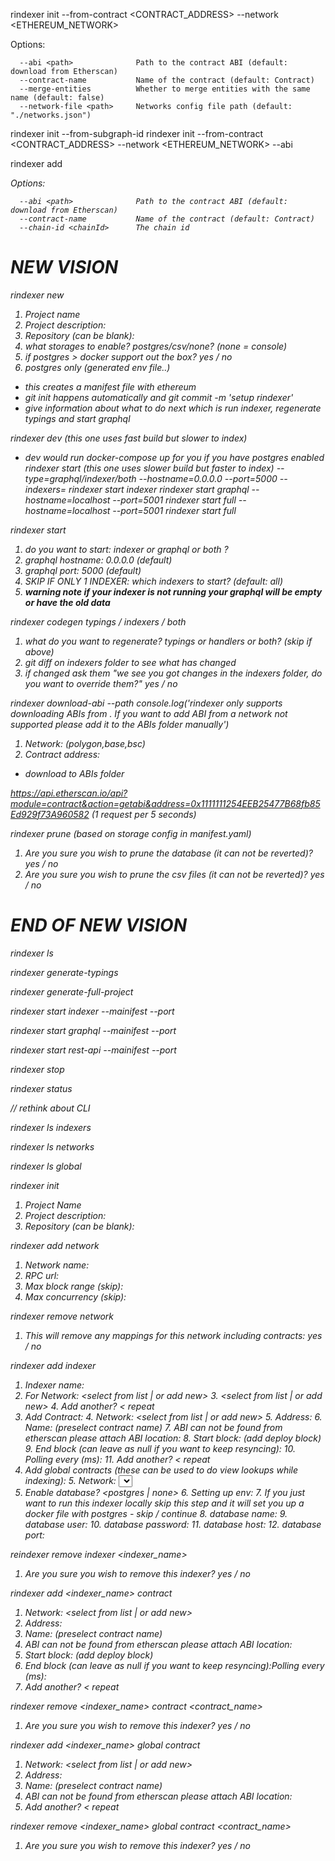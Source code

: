 rindexer init --from-contract <CONTRACT_ADDRESS> --network <ETHEREUM_NETWORK>

Options:

      --abi <path>              Path to the contract ABI (default: download from Etherscan)
      --contract-name           Name of the contract (default: Contract)
      --merge-entities          Whether to merge entities with the same name (default: false)
      --network-file <path>     Networks config file path (default: "./networks.json")

rindexer init --from-subgraph-id <id>
rindexer init --from-contract <CONTRACT_ADDRESS> --network <ETHEREUM_NETWORK> --abi <FILE>

rindexer add <address>

Options:

      --abi <path>              Path to the contract ABI (default: download from Etherscan)
      --contract-name           Name of the contract (default: Contract)
      --chain-id <chainId>      The chain id

# NEW VISION

rindexer new 
1. Project name 
2. Project description:
3. Repository (can be blank):
4. what storages to enable? postgres/csv/none? <list> (none = console)
5. if postgres > docker support out the box? yes / no
6. postgres only (generated env file..)
- this creates a manifest file with ethereum 
- git init happens automatically and git commit -m 'setup rindexer'
- give information about what to do next which is run indexer, regenerate typings and start graphql

rindexer dev (this one uses fast build but slower to index)
- dev would run docker-compose up for you if you have postgres enabled
rindexer start (this one uses slower build but faster to index) 
--type=graphql/indexer/both --hostname=0.0.0.0 --port=5000 --indexers=<list>
rindexer start indexer
rindexer start graphql --hostname=localhost --port=5001
rindexer start full --hostname=localhost --port=5001
rindexer start full

rindexer start
1. do you want to start: indexer or graphql or both ?
2. graphql hostname: 0.0.0.0 (default)
3. graphql port: 5000 (default)
4. SKIP IF ONLY 1 INDEXER: which indexers to start? <list> (default: all)
5. **warning note if your indexer is not running your graphql will be empty or have the old data**

rindexer codegen typings / indexers / both
1. what do you want to regenerate? typings or handlers or both? (skip if above)
2. git diff on indexers folder to see what has changed
3. if changed ask them "we see you got changes in the indexers folder, do you want to override them?" yes / no

rindexer download-abi --path <path>
console.log('rindexer only supports downloading ABIs from <list>. If you want to add ABI from a network not supported please add it to the ABIs folder manually')
1. Network: <list> (polygon,base,bsc)
2. Contract address: <insert>
- download to ABIs folder

https://api.etherscan.io/api?module=contract&action=getabi&address=0x1111111254EEB25477B68fb85Ed929f73A960582 
(1 request per 5 seconds)

rindexer prune (based on storage config in manifest.yaml)
1. Are you sure you wish to prune the database (it can not be reverted)? yes / no
2. Are you sure you wish to prune the csv files (it can not be reverted)? yes / no

# END OF NEW VISION

rindexer ls

rindexer generate-typings

rindexer generate-full-project

rindexer start indexer --mainifest <path> --port <port>

rindexer start graphql --mainifest <path> --port <port>

rindexer start rest-api --mainifest <path> --port <port>

rindexer stop <name>

rindexer status <name>

// rethink about CLI 

rindexer ls indexers

rindexer ls networks

rindexer ls global

rindexer init 
1. Project Name
1. Project description: 
2. Repository (can be blank):

rindexer add network 
1. Network name:
2. RPC url:
3. Max block range (skip): 
4. Max concurrency (skip):

rindexer remove network <network>
1. This will remove any mappings for this network including contracts: yes / no

rindexer add indexer
1. Indexer name:
2. For Network: <select from list | or add new>
   3. <select from list | or add new>
   4. Add another? < repeat
3. Add Contract:
   4. Network: <select from list | or add new>
   5. Address: 
   6. Name: (preselect contract name)
   7. ABI can not be found from etherscan please attach ABI location: 
   8. Start block: (add deploy block)
   9. End block (can leave as null if you want to keep resyncing): 
   10. Polling every (ms): <block time>
   11. Add another? < repeat
4. Add global contracts (these can be used to do view lookups while indexing):
   5. Network: <select from list>
   6. Address:
   7. Name: (preselect contract name)
   8. ABI can not be found from etherscan please attach ABI location:
   9. Add another? repeat
5. Enable database? <postgres | none>
   6. Setting up env:
      7. If you just want to run this indexer locally skip this step and it will set you up a docker file with postgres - skip / continue
      8. database name:
      9. database user:
      10. database password:
      11. database host:
      12. database port: 

reindexer remove indexer <indexer_name>
1. Are you sure you wish to remove this indexer? yes / no

rindexer add <indexer_name> contract
1. Network: <select from list | or add new>
2. Address:
3. Name: (preselect contract name)
4. ABI can not be found from etherscan please attach ABI location:
5. Start block: (add deploy block)
6. End block (can leave as null if you want to keep resyncing):Polling every (ms): <block time>
7. Add another? < repeat

rindexer remove <indexer_name> contract <contract_name>
1. Are you sure you wish to remove this indexer? yes / no

rindexer add <indexer_name> global contract
1. Network: <select from list | or add new>
2. Address:
3. Name: (preselect contract name)
4. ABI can not be found from etherscan please attach ABI location:
5. Add another? < repeat

rindexer remove <indexer_name> global contract <contract_name>
1. Are you sure you wish to remove this indexer? yes / no
